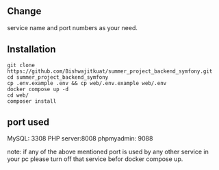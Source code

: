 ## Change

service name and port numbers as your need.

## Installation

```shell
git clone https://github.com/Bishwajitkuat/summer_project_backend_symfony.git
cd summer_project_backend_symfony
cp .env.example .env && cp web/.env.example web/.env
docker compose up -d
cd web/
composer install
```

## port used

MySQL: 3308
PHP server:8008
phpmyadmin: 9088

note: if any of the above mentioned port is used by any other service in your pc please turn off that service befor docker compose up.
